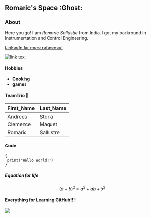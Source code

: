 ## Romaric's Space :Ghost:

### About 
Here you go! I am *Romaric Sallustre* from India. I got my backround in Instrumentation and Control Engineering.

[LinkedIn for more reference!](https://www.linkedin.com/in/romaricsallustre/)

![link text](https://media0.giphy.com/media/6FxJBpNTBgWdJCXKD4/giphy.gif?cid=ecf05e476ydlkcuwhvot8px5gx3govjl9a0gxidbek8skejw&rid=giphy.gif&ct=g)


#### Hobbies 

- **Cooking**
- **games**

#### TeamTrio 🤩
| First_Name| Last_Name      |
| ----------| ---------------|
| Andreea   |Storia          |
| Clemence  | Maquet         |
| Romaric   | Sallustre      |

#### Code 
```
{
 print("Hello World!")
}
```
##### Equation for life

$$ (a+b)^2 = a^2 + ab + b^2 $$

#### Everything for Learning GitHub!!!!
![](https://s3.hedgedoc.org/demo/uploads/54511e06-793e-4723-ac8a-ca4a1911a155.png)
